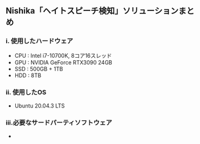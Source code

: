 ## Nishika「ヘイトスピーチ検知」ソリューションまとめ

### i. 使用したハードウェア
* CPU : Intel i7-10700K, 8コア16スレッド
* GPU : NVIDIA GeForce RTX3090 24GB
* SSD : 500GB + 1TB
* HDD : 8TB

### ii. 使用したOS
* Ubuntu 20.04.3 LTS

### iii.必要なサードパーティソフトウェア
* 